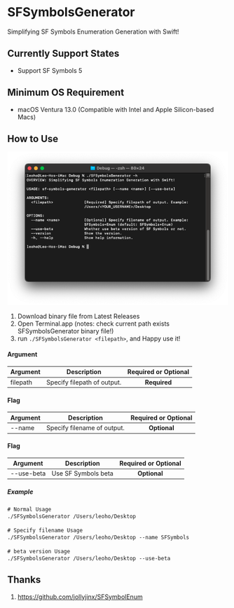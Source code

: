 # SFSymbolsGenerator

Simplifying SF Symbols Enumeration Generation with Swift!

## Currently Support States

* Support SF Symbols 5

## Minimum OS Requirement

* macOS Ventura 13.0 (Compatible with Intel and Apple Silicon-based Macs)

## How to Use

![Command Usage](./Assets/Command%20Usage.png)

1. Download binary file from Latest Releases
2. Open Terminal.app (notes: check current path exists SFSymbolsGenerator binary file!)
3. run ```./SFSymbolsGenerator <filepath>```, and Happy use it!

#### Argument

| Argument   | Description                 | Required or Optional |
|------------|-----------------------------| :------------------: |
| filepath   | Specify filepath of output. | **Required**         |

#### Flag

| Argument   | Description                 | Required or Optional |
|------------|-----------------------------| :------------------: |
| --name     | Specify filename of output. | **Optional**         |

#### Flag

| Argument   | Description         | Required or Optional |
|------------|---------------------| :------------------: |
| --use-beta | Use SF Symbols beta | **Optional**         |

##### Example

```shell
# Normal Usage
./SFSymbolsGenerator /Users/leoho/Desktop

# Specify filename Usage
./SFSymbolsGenerator /Users/leoho/Desktop --name SFSymbols

# beta version Usage
./SFSymbolsGenerator /Users/leoho/Desktop --use-beta
```

## Thanks

1. <https://github.com/jollyjinx/SFSymbolEnum>
